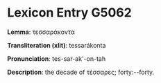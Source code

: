 # Lexicon Entry G5062

**Lemma**: τεσσαράκοντα

**Transliteration (xlit)**: tessarákonta

**Pronunciation**: tes-sar-ak'-on-tah

**Description**:
the decade of τέσσαρες; forty:--forty.
